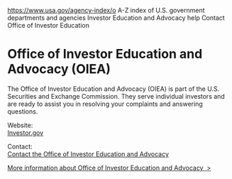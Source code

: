 

https://www.usa.gov/agency-index/o
A-Z index of U.S. government departments and agencies
Investor Education and Advocacy help
Contact Office of Investor Education

# Office of Investor Education and Advocacy (OIEA)

The Office of Investor Education and Advocacy (OIEA) is part of the U.S. Securities and Exchange Commission. They serve individual investors and are ready to assist you in resolving your complaints and answering questions.

Website:  
[Investor.gov](https://www.investor.gov/)

Contact:  
[Contact the Office of Investor Education and Advocacy](https://www.investor.gov/contact-us)

[More information about Office of Investor Education and Advocacy  >](https://www.usa.gov/agencies/office-of-investor-education-and-advocacy)
